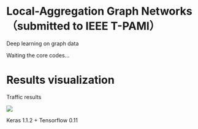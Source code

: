 # Local-Aggregation Graph Networks （submitted to IEEE T-PAMI）
Deep learning on graph data

Waiting the core codes...

# Results visualization
Traffic results

![](Results_visualization/TPAMI_traffic.gif)

Keras 1.1.2 + Tensorflow 0.11
